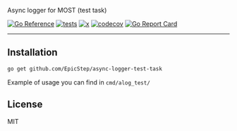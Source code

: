 Async logger for MOST (test task)

[![Go Reference](https://pkg.go.dev/badge/github.com/EpicStep/async-logger-test-task/alog.svg)](https://pkg.go.dev/github.com/EpicStep/async-logger-test-task/alog)
[![tests](https://github.com/EpicStep/async-logger-test-task/actions/workflows/tests.yml/badge.svg)](https://github.com/EpicStep/async-logger-test-task/actions/workflows/tests.yml)
[![x](https://github.com/EpicStep/async-logger-test-task/actions/workflows/ci.yml/badge.svg)](https://github.com/EpicStep/async-logger-test-task/actions/workflows/ci.yml)
[![codecov](https://codecov.io/gh/EpicStep/async-logger-test-task/branch/master/graph/badge.svg?token=MLGD271IHE)](https://codecov.io/gh/EpicStep/async-logger-test-task)
[![Go Report Card](https://goreportcard.com/badge/github.com/EpicStep/async-logger-test-task)](https://goreportcard.com/report/github.com/EpicStep/async-logger-test-task)

----

## Installation
```bash
go get github.com/EpicStep/async-logger-test-task
```
Example of usage you can find in ```cmd/alog_test/```

## License
MIT